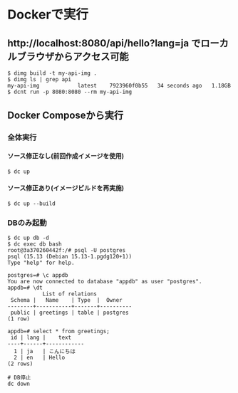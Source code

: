# Dockerで実行
## http://localhost:8080/api/hello?lang=ja でローカルブラウザからアクセス可能
```
$ dimg build -t my-api-img .
$ dimg ls | grep api
my-api-img            latest    7923960f0b55   34 seconds ago   1.18GB
$ dcnt run -p 8080:8080 --rm my-api-img
```

## Docker Composeから実行
### 全体実行
#### ソース修正なし(前回作成イメージを使用)
```
$ dc up
```

#### ソース修正あり(イメージビルドを再実施)
```
$ dc up --build
```

### DBのみ起動
```
$ dc up db -d
$ dc exec db bash
root@3a370260442f:/# psql -U postgres
psql (15.13 (Debian 15.13-1.pgdg120+1))
Type "help" for help.

postgres=# \c appdb
You are now connected to database "appdb" as user "postgres".
appdb=# \dt
           List of relations
 Schema |   Name    | Type  |  Owner
--------+-----------+-------+----------
 public | greetings | table | postgres
(1 row)

appdb=# select * from greetings;
 id | lang |    text    
----+------+------------
  1 | ja   | こんにちは
  2 | en   | Hello
(2 rows)

# DB停止
dc down

```